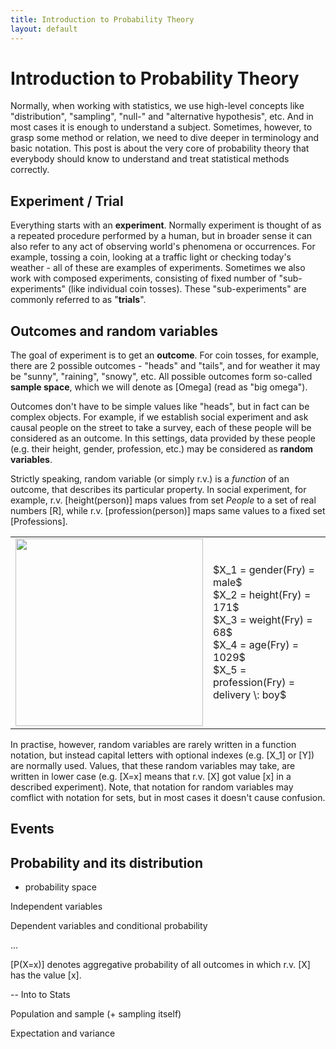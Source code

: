```yaml
---
title: Introduction to Probability Theory
layout: default
---
```


# Introduction to Probability Theory

Normally, when working with statistics, we use high-level concepts like "distribution", "sampling", "null-" and "alternative hypothesis", etc. And in most cases it is enough to understand a subject. Sometimes, however, to grasp some method or relation, we need to dive deeper in terminology and basic notation. This post is about the very core of probability theory that everybody should know to understand and treat statistical methods correctly.

## Experiment / Trial

Everything starts with an **experiment**. Normally experiment is thought of as a repeated procedure performed by a human, but in broader sense it can also refer to any act of observing world's phenomena or occurrences. For example, tossing a coin, looking at a traffic light or checking today's weather - all of these are examples of experiments. Sometimes we also work with composed experiments, consisting of fixed number of "sub-experiments" (like individual coin tosses). These "sub-experiments" are commonly referred to as "**trials**".

## Outcomes and random variables

The goal of experiment is to get an **outcome**. For coin tosses, for example, there are 2 possible outcomes - "heads" and "tails", and for weather it may be "sunny", "raining", "snowy", etc. All possible outcomes form so-called **sample space**, which we will denote as [Omega] (read as "big omega"). 

Outcomes don't have to be simple values like "heads", but in fact can be complex objects. For example, if we establish social experiment and ask causal people on the street to take a survey, each of these people will be considered as an outcome. In this settings, data provided by these people (e.g. their height, gender, profession, etc.) may be considered as **random variables**. 

Strictly speaking, random variable (or simply r.v.) is a _function_ of an outcome, that describes its particular property. In social experiment, for example, r.v. [height(person)] maps values from set $People$ to a set of real numbers [R], while r.v. [profession(person)] maps same values to a fixed set [Professions]. 

<table align="center">
  <tr>
    <td><img src="{{ site.url }}/assets/fry.gif" style="height:300px"></td>
    <td>
      $X_1 = gender(Fry) = male$<br/>
      $X_2 = height(Fry) = 171$<br/>
      $X_3 = weight(Fry) = 68$<br/>
      $X_4 = age(Fry) = 1029$<br/>
      $X_5 = profession(Fry) = delivery \: boy$<br/>
    </td>
  </tr>
</table>

In practise, however, random variables are rarely written in a function notation, but instead capital letters with optional indexes (e.g. [X_1] or [Y]) are normally used. Values, that these random variables may take, are written in lower case (e.g. [X=x] means that r.v. [X] got value [x] in a described experiment). 
Note, that notation for random variables may comflict with notation for sets, but in most cases it doesn't cause confusion. 

## Events

## Probability and its distribution

- probability space

Independent variables

Dependent variables and conditional probability

... 

[P(X=x)] denotes aggregative probability of all outcomes in which r.v. [X] has the value [x]. 



-- Into to Stats

Population and sample (+ sampling itself)

Expectation and variance

